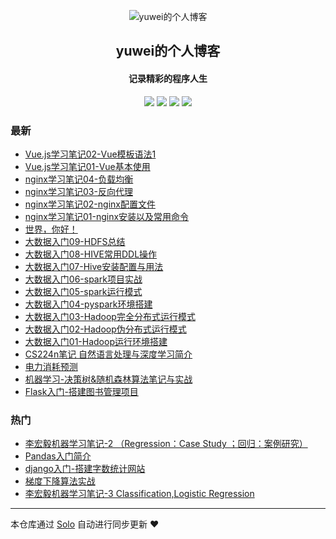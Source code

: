 <p align="center"><img alt="yuwei的个人博客" src="https://dik111-1258101294.cos.ap-guangzhou.myqcloud.com/favicon.ico"></p><h2 align="center">
yuwei的个人博客
</h2>

<h4 align="center">记录精彩的程序人生</h4>
<p align="center"><a title="yuwei的个人博客" target="_blank" href="https://github.com/dik111/solo-blog"><img src="https://img.shields.io/github/last-commit/dik111/solo-blog.svg?style=flat-square&color=FF9900"></a>
<a title="GitHub repo size in bytes" target="_blank" href="https://github.com/dik111/solo-blog"><img src="https://img.shields.io/github/repo-size/dik111/solo-blog.svg?style=flat-square"></a>
<a title="Solo Version" target="_blank" href="https://github.com/88250/solo/releases"><img src="https://img.shields.io/badge/solo-3.6.6-f1e05a.svg?style=flat-square&color=blueviolet"></a>
<a title="Hits" target="_blank" href="https://github.com/88250/hits"><img src="https://hits.b3log.org/dik111/solo-blog.svg"></a></p>

### 最新

* [Vue.js学习笔记02-Vue模板语法1](http://www.yuweizhan.cn/articles/2019/12/01/1575167218892.html)
* [Vue.js学习笔记01-Vue基本使用](http://www.yuweizhan.cn/articles/2019/11/30/1575128399514.html)
* [nginx学习笔记04-负载均衡](http://www.yuweizhan.cn/articles/2019/11/24/1574592333970.html)
* [nginx学习笔记03-反向代理](http://www.yuweizhan.cn/articles/2019/11/24/1574579868131.html)
* [nginx学习笔记02-nginx配置文件](http://www.yuweizhan.cn/articles/2019/11/24/1574571720335.html)
* [nginx学习笔记01-nginx安装以及常用命令](http://www.yuweizhan.cn/articles/2019/11/23/1574521042004.html)
* [世界，你好！](http://www.yuweizhan.cn/hello-solo)
* [大数据入门09-HDFS总结](http://www.yuweizhan.cn/articles/2019/01/15/1573384294325.html)
* [大数据入门08-HIVE常用DDL操作](http://www.yuweizhan.cn/articles/2019/01/05/1573384293260.html)
* [大数据入门07-Hive安装配置与用法](http://www.yuweizhan.cn/articles/2019/01/03/1573384297004.html)
* [大数据入门06-spark项目实战](http://www.yuweizhan.cn/articles/2018/12/26/1573384293959.html)
* [大数据入门05-spark运行模式](http://www.yuweizhan.cn/articles/2018/12/21/1573384292147.html)
* [大数据入门04-pyspark环境搭建](http://www.yuweizhan.cn/articles/2018/12/20/1573384296430.html)
* [大数据入门03-Hadoop完全分布式运行模式](http://www.yuweizhan.cn/articles/2018/12/19/1573384294719.html)
* [大数据入门02-Hadoop伪分布式运行模式](http://www.yuweizhan.cn/articles/2018/12/18/1573384292875.html)
* [大数据入门01-Hadoop运行环境搭建](http://www.yuweizhan.cn/articles/2018/12/09/1573384293676.html)
* [CS224n笔记 自然语言处理与深度学习简介](http://www.yuweizhan.cn/articles/2018/11/11/1573384296036.html)
* [电力消耗预测](http://www.yuweizhan.cn/articles/2018/10/31/1573384295032.html)
* [机器学习-决策树&随机森林算法笔记与实战](http://www.yuweizhan.cn/articles/2018/10/15/1573384292605.html)
* [Flask入门-搭建图书管理项目](http://www.yuweizhan.cn/articles/2018/09/16/1573384290845.html)

### 热门

* [李宏毅机器学习笔记-2 （Regression：Case Study ；回归：案例研究）](http://www.yuweizhan.cn/articles/2018/06/27/1573384297509.html)
* [Pandas入门简介](http://www.yuweizhan.cn/articles/2017/10/26/1573384289236.html)
* [django入门-搭建字数统计网站](http://www.yuweizhan.cn/articles/2018/09/02/1573384289968.html)
* [梯度下降算法实战](http://www.yuweizhan.cn/articles/2018/06/30/1573384291335.html)
* [李宏毅机器学习笔记-3 Classification,Logistic Regression](http://www.yuweizhan.cn/articles/2018/07/27/1573384296771.html)



---

本仓库通过 [Solo](https://github.com/88250/solo) 自动进行同步更新 ❤️ 